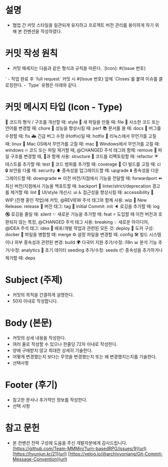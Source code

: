 # 설명 
- 협업 간 커밋 스타일을 일관되게 유지하고 프로젝트 버전 관리를 용이하게 하기 위해 본 컨벤션을 작성하였다. 

# 커밋 작성 원칙 
- 커밋 메세지는 다음과 같은 형식과 규칙을 따른다. 
`[Icon]<type>: #{Issue 번호} <subject>
<body>
<BLANK LINE>
<footer>`
- 작업 완료 후 `full request` 커밋 시 #{Issue 번호} 앞에 `Closes`를 붙여 이슈를 클로징한다. 
- `Type` 유형은 아래와 같다. 

# 커밋 메시지 타입 (Icon - Type)

🎨 코드의 형식 / 구조를 개선할 때: style
📰 새 파일을 만들 때: file
📝 사소한 코드 또는 언어를 변경할 때: chore
🐎 성능을 향상시킬 때: perf
📚 문서를 쓸 때: docs
🐛 버그를 수정할 때: fix
🚑 긴급 버그 수정 (Hotfix)일 때: hotfix
🐧 리눅스에서 무언가를 고칠 때: linux
🍎 Mac OS에서 무언가를 고칠 때: mac
🏁 Windows에서 무언가를 고칠 때: windows
🔥 코드 또는 파일 제거할 때, @CHANGED 주석 태그와 함께: remove
🚜 파일 구조를 변경할 때, 🎨과 함께 사용: structure
🔨 코드를 리팩토링할 때: refactor
☔️ 테스트를 추가할 때: test
🔬 코드 범위를 추가할 때: coverage
💚 CI 빌드를 고칠 때: ci
🔒 보안을 다룰 때: security
⬆️ 종속성을 업그레이드할 때: upgrade
⬇️ 종속성을 다운그레이드할 때: downgrade
⏩ 이전 버전/지점에서 기능을 전달할 때: forwardport
⏪ 최신 버전/지점에서 기능을 백포트할 때: backport
👕 linter/strict/deprecation 경고를 제거할 때: lint
💄 UI/style 개선시: ui
♿️ 접근성을 향상시킬 때: accessibility
🚧 WIP (진행 중인 작업)에 커밋, @REVIEW 주석 태그와 함께 사용: wip
💎 New Release: release
🔖 버전 태그: tag
🎉 Initial Commit: init
🔈 로깅을 추가할 때: log
🔇 로깅을 줄일 때: silent
✨ 새로운 기능을 추가할 때: feat
⚡️ 도입할 때 이전 버전과 호환되지 않는 특징, @CHANGED 주석 태그 사용: breaking
💡 새로운 아이디어, @IDEA 주석 태그: idea
🚀 배포/개발 작업과 관련된 모든 것: deploy
🐳 도커 구성: docker
🤝 파일을 병합할 때: merge
⚙️ 설정 파일을 변경할 때: config
🛠️ 빌드 시스템이나 외부 종속성과 관련된 변경: build
🌍 다국어 지원 추가/수정: i18n
📊 분석 기능 추가/수정: analytics
🌱 초기 데이터 seeding 추가/수정: seeds
📦 종속성을 추가하거나 제거할 때: deps

# Subject (주제)
- 커밋의 목적을 간결하게 설명한다.
- 50자 이내로 작성합니다.

# Body (본문)
- 커밋의 상세 내용을 작성한다.
- 여러 줄로 작성할 수 있으나 한줄당 72자 이내로 작성한다. 
- 양에 구애받지 않고 최대한 상세히 기술한다. 
- 어떻게 변경했는지 보다는 무엇을 변경했는지 또는 왜 변경했지는지를 기술한다. 
- 선택사항 

# Footer (후기)
- 참고한 문서나 추가적인 정보를 작성한다.
- 선택 사항

# 참고 문헌
- 본 컨벤션 전략 구성에 도움을 주신 개발자분에게 감사드립니다. 
[https://github.com/Team-MMMin/Turn-basedRPG/issues/9](url)
[https://hyunjun.kr/21](url)
[https://velog.io/@archivvonjang/Git-Commit-Message-Convention](url)